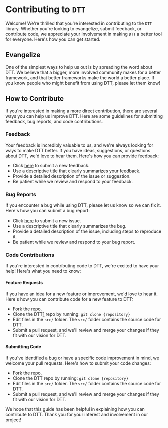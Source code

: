 # Contributing to `DTT`

Welcome! We're thrilled that you're interested in contributing to the `DTT` library. Whether you're looking to evangelize, submit feedback, or contribute code, we appreciate your involvement in making `DTT` a better tool for everyone. Here's how you can get started.

## Evangelize

One of the simplest ways to help us out is by spreading the word about DTT. We believe that a bigger, more involved community makes for a better framework, and that better frameworks make the world a better place. If you know people who might benefit from using DTT, please let them know!

## How to Contribute

If you're interested in making a more direct contribution, there are several ways you can help us improve DTT. Here are some guidelines for submitting feedback, bug reports, and code contributions.

### Feedback

Your feedback is incredibly valuable to us, and we're always looking for ways to make DTT better. If you have ideas, suggestions, or questions about DTT, we'd love to hear them. Here's how you can provide feedback:

- Click [here][2] to submit a new feedback.
- Use a descriptive title that clearly summarizes your feedback.
- Provide a detailed description of the issue or suggestion.
- Be patient while we review and respond to your feedback.

### Bug Reports

If you encounter a bug while using DTT, please let us know so we can fix it. Here's how you can submit a bug report:

- Click [here][2] to submit a new issue.
- Use a descriptive title that clearly summarizes the bug.
- Provide a detailed description of the issue, including steps to reproduce it.
- Be patient while we review and respond to your bug report.

### Code Contributions

If you're interested in contributing code to DTT, we're excited to have your help! Here's what you need to know:

#### Feature Requests

If you have an idea for a new feature or improvement, we'd love to hear it. Here's how you can contribute code for a new feature to DTT:

- Fork the repo.
- Clone the DTT[1] repo by running:
  `git clone {repository}`
- Edit files in the `src/` folder. The `src/` folder contains the source code for DTT.
- Submit a pull request, and we'll review and merge your changes if they fit with our vision for DTT.

#### Submitting Code

If you've identified a bug or have a specific code improvement in mind, we welcome your pull requests. Here's how to submit your code changes:

- Fork the repo.
- Clone the DTT repo by running:
  `git clone {repository}`
- Edit files in the `src/` folder. The `src/` folder contains the source code for DTT.
- Submit a pull request, and we'll review and merge your changes if they fit with our vision for DTT.

We hope that this guide has been helpful in explaining how you can contribute to DTT. Thank you for your interest and involvement in our project!

[1]: https://github.com/sebastienrousseau/dtt
[2]: https://github.com/sebastienrousseau/dtt/issues/new
